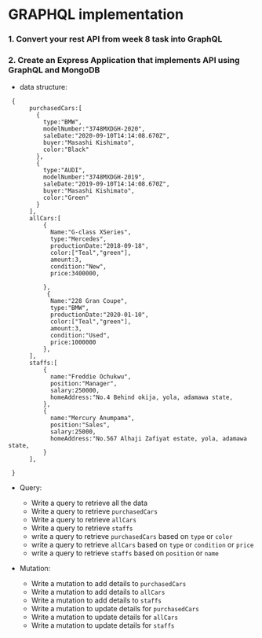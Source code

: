 # GRAPHQL implementation

### 1. Convert your rest API from week 8 task into GraphQL

### 2. Create an Express Application that implements API using GraphQL and MongoDB

- data structure:
```
 {
      purchasedCars:[
        {
          type:"BMW",
          modelNumber:"3748MXDGH-2020",
          saleDate:"2020-09-10T14:14:08.670Z",
          buyer:"Masashi Kishimato",
          color:"Black"
        },
        {
          type:"AUDI",
          modelNumber:"3748MXDGH-2019",
          saleDate:"2019-09-10T14:14:08.670Z",
          buyer:"Masashi Kishimato",
          color:"Green"
        }
      ],
      allCars:[
          {
            Name:"G-class XSeries",
            type:"Mercedes",
            productionDate:"2018-09-18",
            color:["Teal","green"],
            amount:3,
            condition:"New",
            price:3400000,
      
          },
           {
            Name:"228 Gran Coupe",
            type:"BMW",
            productionDate:"2020-01-10",
            color:["Teal","green"],
            amount:3,
            condition:"Used",
            price:1000000
          },
      ],
      staffs:[
          {
            name:"Freddie Ochukwu",
            position:"Manager",
            salary:250000,
            homeAddress:"No.4 Behind okija, yola, adamawa state,
          },
          {
            name:"Mercury Anumpama",
            position:"Sales",
            salary:25000,
            homeAddress:"No.567 Alhaji Zafiyat estate, yola, adamawa state,
          }
      ],
      
 }
```

- Query:
  - Write a query to retrieve all the data 
  - Write a query to retrieve `purchasedCars`
  - Write a query to retrieve `allCars`
  - Write a query to retrieve `staffs`
  - write a query to retrieve `purchasedCars` based on `type` or `color`
  - write a query to retrieve `allCars` based on `type` or `condition` or `price`
  - write a query to retrieve `staffs` based on `position` or `name`
  
- Mutation:
  - Write a mutation to add details to `purchasedCars`
  - Write a mutation to add details to `allCars`
  - Write a mutation to add details to `staffs`
  - Write a mutation to update details for `purchasedCars`
  - Write a mutation to update details for `allCars`
  - Write a mutation to update details for `staffs`

